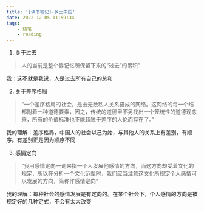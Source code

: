 ```yaml
---
title: '[读书笔记]-乡土中国'
date: 2022-12-05 11:59:34
tags:
	- 随笔
	- reading
---
```

1. 关于过去
> 人的当前是整个靠记忆所保留下来的“过去”的累积”

我：这不就是我说，人是过去所有自己的总和

2. 关于差序格局

>“一个差序格局的社会，是由无数私人关系搭成的网络。这网络的每一个结都附着一种道德要素，因之，传统的道德里不另找出一个笼统性的道德观念来，所有的价值标准也不能超脱于差序的人伦而存在了。”

我的理解：差序格局，中国人的社会以己为始，与其他人的关系上有差别，有顺序。有差别正是因为顺序不同

3. 感情定向

> “我用感情定向一词来指一个人发展他感情的方向，而这方向却受着文化的规定，所以在分析一个文化范型时，我们应当注意这文化所规定个人感情可以发展的方向，简称作感情定向”

我的理解：每种社会的感情发展是有定向的。在某个社会下，个人感情的方向是被规定好的几种定式，不会有太大改变



